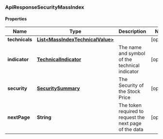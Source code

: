 
### ApiResponseSecurityMassIndex

#### Properties
Name | Type | Description | Notes
------------ | ------------- | ------------- | -------------
**technicals** | [**List&lt;MassIndexTechnicalValue&gt;**](MassIndexTechnicalValue.md) |  |  [optional]
**indicator** | [**TechnicalIndicator**](TechnicalIndicator.md) | The name and symbol of the technical indicator |  [optional]
**security** | [**SecuritySummary**](SecuritySummary.md) | The Security of the Stock Price |  [optional]
**nextPage** | **String** | The token required to request the next page of the data |  [optional]



